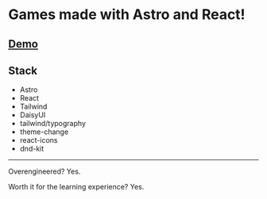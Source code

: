 # Games made with Astro and React!

## [Demo](https://astro-tic-tac-toe.vercel.app/)


## Stack
- Astro
- React
- Tailwind
- DaisyUI
- tailwind/typography
- theme-change
- react-icons
- dnd-kit

---

Overengineered? Yes.

Worth it for the learning experience? Yes.
